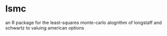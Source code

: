 lsmc
====

an R package for the least-squares monte-carlo alogrithm of longstaff and schwartz to valuing american options
